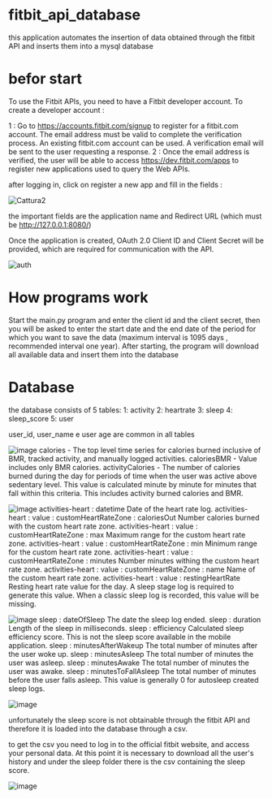 # fitbit_api_database
this application automates the insertion of data obtained through the fitbit API and inserts them into a mysql database

# befor start
To use the Fitbit APIs, you need to have a Fitbit developer account. To create a developer account :

1 : Go to https://accounts.fitbit.com/signup to register for a fitbit.com account. The email address must be valid to complete the verification process. An existing fitbit.com account can be used.
A verification email will be sent to the user requesting a response.
2 : Once the email address is verified, the user will be able to access https://dev.fitbit.com/apps to register new applications used to query the Web APIs.

after logging in, click on register a new app and fill in the fields : 

![Cattura2](https://user-images.githubusercontent.com/70893659/169269490-7872c5e7-53ab-4ac9-8c5f-a9e5b0152f61.PNG)

the important fields are the application name and Redirect URL (which must be http://127.0.0.1:8080/)

Once the application is created, OAuth 2.0 Client ID and Client Secret will be provided, which are required for communication with the API.

![auth](https://user-images.githubusercontent.com/70893659/169270963-3146ed59-5c5a-481e-af7f-120eb464e953.png)

# How programs work 
Start the main.py program and enter the client id and the client secret, then you will be asked to enter the start date and the end date of the period for which you want to save the data (maximum interval is 1095 days , recommended interval one year).
After starting, the program will download all available data and insert them into the database

# Database
the database consists of 5 tables:
1: activity
2: heartrate
3: sleep
4: sleep_score
5: user

user_id, user_name e user age are common in all tables

![image](https://user-images.githubusercontent.com/70893659/169274077-604593aa-2a72-4ad5-8501-cef3966f9100.png)
calories - The top level time series for calories burned inclusive of BMR, tracked activity, and manually logged activities.
caloriesBMR - Value includes only BMR calories.
activityCalories - The number of calories burned during the day for periods of time when the user was active above sedentary level. This value is calculated minute by minute for minutes that fall within this criteria. This includes activity burned calories and BMR.


![image](https://user-images.githubusercontent.com/70893659/169274985-0b3d3158-7156-4e7b-b363-3846c2fa0b71.png)
activities-heart : datetime	Date of the heart rate log.
activities-heart : value : customHeartRateZone : caloriesOut	Number calories burned with the custom heart rate zone.
activities-heart : value : customHeartRateZone : max	Maximum range for the custom heart rate zone.
activities-heart : value : customHeartRateZone : min	Minimum range for the custom heart rate zone.
activities-heart : value : customHeartRateZone : minutes	Number minutes withing the custom heart rate zone.
activities-heart : value : customHeartRateZone : name	Name of the custom heart rate zone.
activities-heart : value : restingHeartRate	Resting heart rate value for the day. A sleep stage log is required to generate this value. When a classic sleep log is recorded, this value will be missing.

![image](https://user-images.githubusercontent.com/70893659/169275468-991347d9-9c0e-4bdb-bac0-596d3ea62c1d.png)
sleep : dateOfSleep	The date the sleep log ended.
sleep : duration	Length of the sleep in milliseconds.
sleep : efficiency	Calculated sleep efficiency score. This is not the sleep score available in the mobile application.
sleep : minutesAfterWakeup	The total number of minutes after the user woke up.
sleep : minutesAsleep	The total number of minutes the user was asleep.
sleep : minutesAwake	The total number of minutes the user was awake.
sleep : minutesToFallAsleep	The total number of minutes before the user falls asleep. This value is generally 0 for autosleep created sleep logs.


![image](https://user-images.githubusercontent.com/70893659/169276527-360d7d1e-be80-47fa-87a1-a06d5d25b72a.png)

unfortunately the sleep score is not obtainable through the fitbit API and therefore it is loaded into the database through a csv.

to get the csv you need to log in to the official fitbit website, and access your personal data. At this point it is necessary to download all the user's history and under the sleep folder there is the csv containing the sleep score.

![image](https://user-images.githubusercontent.com/70893659/169277107-45bd2563-f485-4fbf-8758-dc0d17d11387.png)

